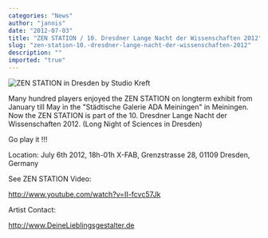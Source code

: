 ```yaml
---
categories: "News"
author: "jannis"
date: "2012-07-03"
title: "ZEN STATION / 10. Dresdner Lange Nacht der Wissenschaften 2012"
slug: "zen-station-10.-dresdner-lange-nacht-der-wissenschaften-2012"
description: ""
imported: "true"
---
```



![ZEN STATION in Dresden by Studio Kreft](zen%20station%20fly_r.jpg) 

Many hundred players enjoyed the ZEN STATION on longterm exhibit from January till May in the "Städtische Galerie ADA Meiningen" in Meiningen. Now the ZEN STATION is part of the 10. Dresdner Lange Nacht der Wissenschaften 2012.
(Long Night of Sciences in Dresden)

Go play it !!!

Location:
July 6th 2012, 18h-01h
X-FAB, Grenzstrasse 28, 01109 Dresden, Germany

See ZEN STATION Video:

<http://www.youtube.com/watch?v=II-fcvc57Jk>

Artist Contact:

<http://www.DeineLieblingsgestalter.de>